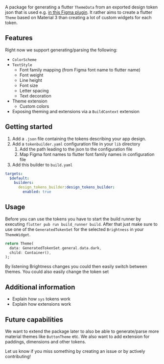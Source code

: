 A package for generating a flutter `ThemeData` from an exported design token json that is used e.g. [in this Figma plugin](https://tokens.studio/). It rather aims to create a flutter `Theme` 
based on Material 3 than creating a lot of custom widgets for each token.

## Features

Right now we support generating/parsing the following:
- `ColorScheme`
- `TextStyle`
  - Font family mapping (from Figma font name to flutter name)
  - Font weight
  - Line height
  - Font size
  - Letter spacing
  - Text decoration
- Theme extension
  - Custom colors
- Exposing theming and extensions via a `BuildContext` extension

## Getting started

1. Add a `.json` file containing the tokens describing your app design.
2. Add a `tokenbuilder.yaml` configuration file in your `lib` directory
   1. Add the path leading to the json to the configuration file 
   2. Map Figma font names to flutter font family names in configuration file
3. Add this builder to `build.yaml`
```yaml
targets:
  $default:
    builders:
      design_tokens_builder:design_tokens_builder:
        enabled: true
```

## Usage

Before you can use the tokens you have to start the build runner by executing `flutter pub run build_runner build`.
After that just make sure to use one of the `GeneratedTokenSet` for the selected `Brightness` in your `ThemeWidget`.
```dart
return Theme(
  data: GeneratedTokenSet.general.data.dark,
  child: Container(),
);
```
By listening Brightness changes you could then easily switch between themes. You could also easily change the token set 

## Additional information

- Explain how `sys` tokens work
- Explain how extensions work

## Future capabilities

We want to extend the package later to also be able to generate/parse more material themes like `ButtonTheme` etc. We 
also want to add extension for paddings, dimensions and other tokens.

Let us know if you miss something by creating an issue or by actively contributing! 
